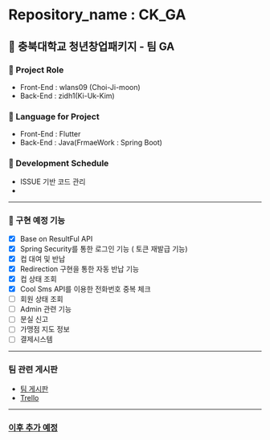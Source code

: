 # Repository_name : CK_GA

## 🍕 충북대학교 청년창업패키지 - 팀 GA

### 📍 Project Role
- Front-End : wlans09 (Choi-Ji-moon)
- Back-End : zidh1(Ki-Uk-Kim)

### 📍 Language for Project
- Front-End : Flutter
- Back-End : Java(FrmaeWork : Spring Boot) 


### 📍 Development Schedule
- ISSUE 기반 코드 관리
- 

<hr>

### 📕 구현 예정 기능

- [x] Base on ResultFul API
- [x] Spring Security를 통한 로그인 기능 ( 토큰 재발급 기능)
- [x] 컵 대여 및 반납
- [X] Redirection 구현을 통한 자동 반납 기능
- [X] 컵 상태 조회
- [X] Cool Sms API를 이용한 전화번호 중복 체크
- [ ] 회원 상태 조회
- [ ] Admin 관련 기능
- [ ] 분실 신고
- [ ] 가맹점 지도 정보
- [ ] 결제시스템

<hr>

### 팀 관련 게시판

- <a href = https://abrasive-lamprey-19b.notion.site/API-dd1ed3a34a0b49bb86c618057cf6d18c>팀 게시판 </a>
- <a href = https://https://trello.com/b/UygVsYxk/ga>Trello

<hr>

### 이후 추가 예정